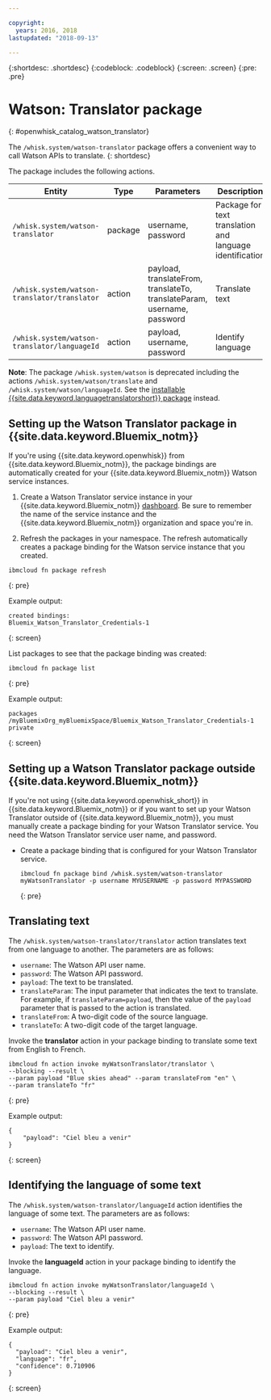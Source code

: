 ```yaml
---

copyright:
  years: 2016, 2018
lastupdated: "2018-09-13"

---
```


{:shortdesc: .shortdesc}
{:codeblock: .codeblock}
{:screen: .screen}
{:pre: .pre}

# Watson: Translator package
{: #openwhisk_catalog_watson_translator}

The `/whisk.system/watson-translator` package offers a convenient way to call Watson APIs to translate.
{: shortdesc}

The package includes the following actions.

| Entity | Type | Parameters | Description |
| --- | --- | --- | --- |
| `/whisk.system/watson-translator` | package | username, password | Package for text translation and language identification  |
| `/whisk.system/watson-translator/translator` | action | payload, translateFrom, translateTo, translateParam, username, password | Translate text |
| `/whisk.system/watson-translator/languageId` | action | payload, username, password | Identify language |

**Note**: The package `/whisk.system/watson` is deprecated including the actions `/whisk.system/watson/translate` and `/whisk.system/watson/languageId`. See the [installable {{site.data.keyword.languagetranslatorshort}} package](ow_watson_language_translator.html) instead.

## Setting up the Watson Translator package in {{site.data.keyword.Bluemix_notm}}

If you're using {{site.data.keyword.openwhisk}} from {{site.data.keyword.Bluemix_notm}}, the package bindings are automatically created for your {{site.data.keyword.Bluemix_notm}} Watson service instances.

1. Create a Watson Translator service instance in your {{site.data.keyword.Bluemix_notm}} [dashboard](http://console.bluemix.net). Be sure to remember the name of the service instance and the {{site.data.keyword.Bluemix_notm}} organization and space you're in.

2. Refresh the packages in your namespace. The refresh automatically creates a package binding for the Watson service instance that you created.
  ```
  ibmcloud fn package refresh
  ```
  {: pre}

  Example output:
  ```
  created bindings:
  Bluemix_Watson_Translator_Credentials-1
  ```
  {: screen}

  List packages to see that the package binding was created:
  ```
  ibmcloud fn package list
  ```
  {: pre}

  Example output:
  ```
  packages
  /myBluemixOrg_myBluemixSpace/Bluemix_Watson_Translator_Credentials-1 private
  ```
  {: screen}

## Setting up a Watson Translator package outside {{site.data.keyword.Bluemix_notm}}

If you're not using {{site.data.keyword.openwhisk_short}} in {{site.data.keyword.Bluemix_notm}} or if you want to set up your Watson Translator outside of {{site.data.keyword.Bluemix_notm}}, you must manually create a package binding for your Watson Translator service. You need the Watson Translator service user name, and password.

- Create a package binding that is configured for your Watson Translator service.
  ```
  ibmcloud fn package bind /whisk.system/watson-translator myWatsonTranslator -p username MYUSERNAME -p password MYPASSWORD
  ```
  {: pre}

## Translating text

The `/whisk.system/watson-translator/translator` action translates text from one language to another. The parameters are as follows:

- `username`: The Watson API user name.
- `password`: The Watson API password.
- `payload`: The text to be translated.
- `translateParam`: The input parameter that indicates the text to translate. For example, if `translateParam=payload`, then the value of the `payload` parameter that is passed to the action is translated.
- `translateFrom`: A two-digit code of the source language.
- `translateTo`: A two-digit code of the target language.

Invoke the **translator** action in your package binding to translate some text from English to French.
```
ibmcloud fn action invoke myWatsonTranslator/translator \
--blocking --result \
--param payload "Blue skies ahead" --param translateFrom "en" \
--param translateTo "fr"
```
{: pre}

Example output:
```
{
    "payload": "Ciel bleu a venir"
}
```
{: screen}

## Identifying the language of some text

The `/whisk.system/watson-translator/languageId` action identifies the language of some text. The parameters are as follows:

- `username`: The Watson API user name.
- `password`: The Watson API password.
- `payload`: The text to identify.

Invoke the **languageId** action in your package binding to identify the language.
```
ibmcloud fn action invoke myWatsonTranslator/languageId \
--blocking --result \
--param payload "Ciel bleu a venir"
```
{: pre}

Example output:
```
{
  "payload": "Ciel bleu a venir",
  "language": "fr",
  "confidence": 0.710906
}
```
{: screen}
